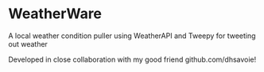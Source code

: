 # WeatherWare
A local weather condition puller using WeatherAPI and Tweepy for tweeting out weather

Developed in close collaboration with my good friend github.com/dhsavoie!
